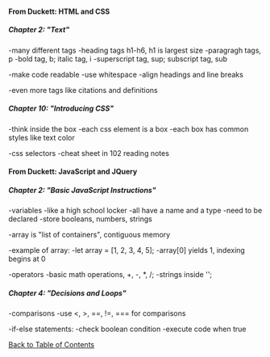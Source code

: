 
#### From Duckett: HTML and CSS


##### Chapter 2: "Text"
-many different tags
  -heading tags h1-h6, h1 is largest size
  -paragragh tags, p
  -bold tag, b; italic tag, i
  -superscript tag, sup; subscript tag, sub

-make code readable
  -use whitespace
  -align headings and line breaks 

  -even more tags like citations and definitions


##### Chapter 10: "Introducing CSS"
-think inside the box
  -each css element is a box
  -each box has common styles like text color

-css selectors
  -cheat sheet in 102 reading notes


#### From Duckett: JavaScript and JQuery


##### Chapter 2: "Basic JavaScript Instructions"
-variables
  -like a high school locker
  -all have a name and a type
  -need to be declared
  -store booleans, numbers, strings

  -array is "list of containers", contiguous memory

  -example of array:
    -let array = [1, 2, 3, 4, 5];
    -array[0] yields 1, indexing begins at 0

-operators
  -basic math operations, +, -, *, /;
  -strings inside '';
  


##### Chapter 4: "Decisions and Loops"
-comparisons
  -use <, >, ==, !=, === for comparisons

-if-else statements: 
  -check boolean condition
  -execute code when true

[Back to Table of Contents](https://ryanhoffman4.github.io/reading-notes/)
